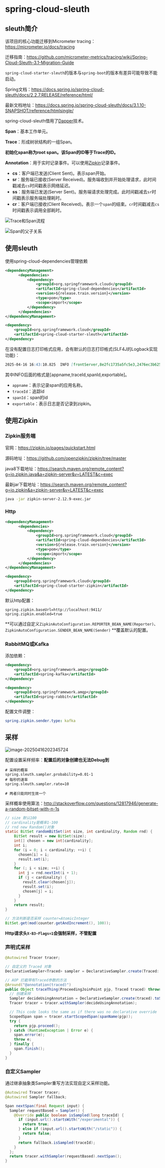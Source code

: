 

# spring-cloud-sleuth

## sleuth简介

该项目的核心功能迁移到Micrometer tracing：https://micrometer.io/docs/tracing

迁移指南：https://github.com/micrometer-metrics/tracing/wiki/Spring-Cloud-Sleuth-3.1-Migration-Guide

`spring-cloud-starter-sleuth`的版本与`spring-boot`的版本有差异可能导致不能启动。

Spring文档：https://docs.spring.io/spring-cloud-sleuth/docs/2.2.7.RELEASE/reference/html/

最新文档地址：https://docs.spring.io/spring-cloud-sleuth/docs/3.1.10-SNAPSHOT/reference/htmlsingle/



spring-cloud-sleuth借用了[Dapper](https://research.google.com/pubs/pub36356.html)技术。

**Span**：基本工作单元。

**Trace**：形成树状结构的一组Span。

**初始化span称为root span。该Span的ID等于Trace的ID。**

**Annotation**：用于实时记录事件。可以使用[Zipkin](https://zipkin.io/)记录事件。

- **cs**：客户端已发送(Client Sent)。表示span开始。
- **sr**：服务端已接收(Server Received)。服务端收到并开始处理请求，此时间戳减去`cs`时间戳表示网络延迟。
- **ss**：服务端已发送(Server Sent)。服务端请求处理完成。此时间戳减去`sr`时间戳表示服务端处理耗时。
- **cr**：客户端已接收(Client Received)。表示一个`span`的结束。`cr`时间戳减去`cs`时间戳表示调用全部耗时。



![Trace和Span流程](http://47.101.155.205/image-20250416134540189.png)



![Span的父子关系](http://47.101.155.205/image-20250416134635133.png)



## 使用sleuth

使用spring-cloud-dependencies管理依赖

~~~xml
<dependencyManagement> 
      <dependencies>
          <dependency>
              <groupId>org.springframework.cloud</groupId>
              <artifactId>spring-cloud-dependencies</artifactId>
              <version>${release.train.version}</version>
              <type>pom</type>
              <scope>import</scope>
          </dependency>
      </dependencies>
</dependencyManagement>

<dependency> 
    <groupId>org.springframework.cloud</groupId>
    <artifactId>spring-cloud-starter-sleuth</artifactId>
</dependency>

~~~



在没有配置日志打印格式应用，会有默认的日志打印格式(SLF4J的Logback实现功能)：

~~~md
2025-04-16 16:43:10.825  INFO [frontServer,8e2fc1735a5fc5e3,2476ec3b6252548c,true] 21196 --- [Undertow task-2] com.oycm.controller.CustomerController   : /getCus

~~~

其中INFO后面的格式是[appname,traceId,spanId,exportable]。

- `appname`：表示记录span的应用名称。
- `traceId`：追踪id
- `spanId`：span的id
- `exportable`：表示日志是否记录到zipkin。





## 使用Zipkin

### Zipkin服务端

官网：https://zipkin.io/pages/quickstart.html

源码地址：https://github.com/openzipkin/zipkin/tree/master

java8下载地址：https://search.maven.org/remote_content?g=io.zipkin.java&a=zipkin-server&v=LATEST&c=exec

最新jar下载地址：https://search.maven.org/remote_content?g=io.zipkin&a=zipkin-server&v=LATEST&c=exec



~~~bash
java -jar zipkin-server-2.12.9-exec.jar

~~~





### Http

~~~xml
<dependencyManagement> 
      <dependencies>
          <dependency>
              <groupId>org.springframework.cloud</groupId>
              <artifactId>spring-cloud-dependencies</artifactId>
              <version>${release.train.version}</version>
              <type>pom</type>
              <scope>import</scope>
          </dependency>
      </dependencies>
</dependencyManagement>

<dependency> 
    <groupId>org.springframework.cloud</groupId>
    <artifactId>spring-cloud-starter-zipkin</artifactId>
</dependency>

~~~

默认http配置：

~~~properties
spring.zipkin.baseUrl=http://localhost:9411/
spring.zipkin.enabled=true

~~~



**可以通过自定义`ZipkinAutoConfiguration.REPORTER_BEAN_NAME(Reporter)`、`ZipkinAutoConfiguration.SENDER_BEAN_NAME(Sender)` **覆盖默认的配置。



### RabbitMQ或Kafka

添加依赖：

~~~xml
<dependency> 
    <groupId>org.springframework.amqp</groupId>
    <artifactId>spring-kafka</artifactId>
</dependency>

<dependency> 
    <groupId>org.springframework.amqp</groupId>
    <artifactId>spring-rabbit</artifactId>
</dependency>

~~~

配置文件调整：

~~~yml
spring.zipkin.sender.type: kafka

~~~



## 采样

![image-20250416202345724](http://47.101.155.205/image-20250416202345724.png)

配置设置采样频率：**配置后的对象创建也无法Debug到**

~~~properties
# 采样的概率
spring.sleuth.sampler.probability=0.01-1
# 每秒的速率
spring.sleuth.sampler.rate=10

# 两者只能同时生效一个

~~~

采样概率使用算法：http://stackoverflow.com/questions/12817946/generate-a-random-bitset-with-n-1s

~~~java
// size 默认100
// cardinality是概率1-100
// rnd new Random()对象
static BitSet randomBitSet(int size, int cardinality, Random rnd) {
    BitSet result = new BitSet(size);
    int[] chosen = new int[cardinality];
    int i;
    for (i = 0; i < cardinality; ++i) {
      chosen[i] = i;
      result.set(i);
    }
    for (; i < size; ++i) {
      int j = rnd.nextInt(i + 1);
      if (j < cardinality) {
        result.clear(chosen[j]);
        result.set(i);
        chosen[j] = i;
      }
    }
    return result;
}

// 方法判断是否采样 counter=AtomicInteger
BitSet.get(mod(counter.getAndIncrement(), 100));

~~~



**Http请求头`X-B3-Flags=1`会强制采样，不管配置**



### 声明式采样


~~~java
@Autowired Tracer tracer;

// 自定义的 Traced 对象
DeclarativeSampler<Traced> sampler = DeclarativeSampler.create(Traced::sampleRate);

// AOP 拦截带有Traced参数的方法
@Around("@annotation(traced)")
public Object traceThing(ProceedingJoinPoint pjp, Traced traced) throws Throwable {
  // 创建采样
  Sampler decideUsingAnnotation = DeclarativeSampler.create(traced).toSampler(traced);
  Tracer tracer = tracer.withSampler(decideUsingAnnotation);

  // This code looks the same as if there was no declarative override
  ScopedSpan span = tracer.startScopedSpan(spanName(pjp));
  try {
    return pjp.proceed();
  } catch (RuntimeException | Error e) {
    span.error(e);
    throw e;
  } finally {
    span.finish();
  }
}

~~~



### 自定义Sampler

通过继承抽象类Sampler重写方法实现自定义采样功能。

~~~java
@Autowired Tracer tracer;
@Autowired Sampler fallback;

Span nextSpan(final Request input) {
  Sampler requestBased = Sampler() {
    @Override public boolean isSampled(long traceId) {
      if (input.url().startsWith("/experimental")) {
        return true;
      } else if (input.url().startsWith("/static")) {
        return false;
      }
      return fallback.isSampled(traceId);
    }
  };
  return tracer.withSampler(requestBased).nextSpan();
}

~~~

